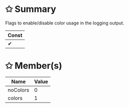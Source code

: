 # &#10025; Summary

Flags to enable/disable color usage in the logging output.

| Const                        |
|------------------------------|
| ✔ |

# &#10025; Member(s)

| Name                                      | Value         |
|-------------------------------------------|---------------|
| noColors | 0 |
| colors | 1 |